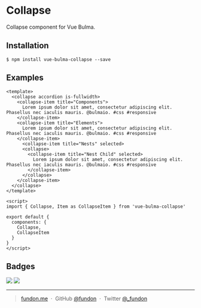 # Collapse

Collapse component for Vue Bulma.


## Installation

```
$ npm install vue-bulma-collapse --save
```


## Examples

```vue
<template>
  <collapse accordion is-fullwidth>
    <collapse-item title="Components">
      Lorem ipsum dolor sit amet, consectetur adipiscing elit. Phasellus nec iaculis mauris. @bulmaio. #css #responsive
    </collapse-item>
    <collapse-item title="Elements">
      Lorem ipsum dolor sit amet, consectetur adipiscing elit. Phasellus nec iaculis mauris. @bulmaio. #css #responsive
    </collapse-item>
      <collapse-item title="Nests" selected>
      <collapse>
        <collapse-item title="Nest Child" selected>
          Lorem ipsum dolor sit amet, consectetur adipiscing elit. Phasellus nec iaculis mauris. @bulmaio. #css #responsive
        </collapse-item>
      </collapse>
    </collapse-item>
  </collapse>
</template>

<script>
import { Collapse, Item as CollapseItem } from 'vue-bulma-collapse'

export default {
  components: {
    Collapse,
    CollapseItem
  }
}
</script>
```


## Badges

![](https://img.shields.io/badge/license-MIT-blue.svg)
![](https://img.shields.io/badge/status-stable-green.svg)

---

> [fundon.me](https://fundun.me) &nbsp;&middot;&nbsp;
> GitHub [@fundon](https://github.com/fundon) &nbsp;&middot;&nbsp;
> Twitter [@_fundon](https://twitter.com/_fundon)
